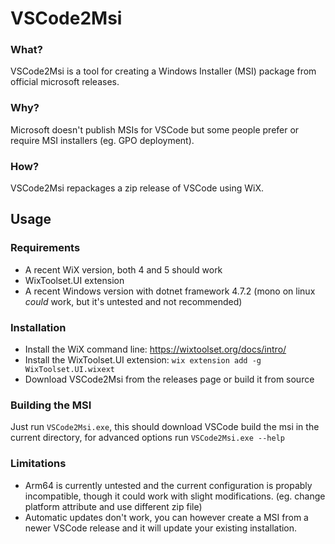 # VSCode2Msi
### What?
VSCode2Msi is a tool for creating a Windows Installer (MSI) package from official microsoft releases.
### Why?
Microsoft doesn't publish MSIs for VSCode but some people prefer or require MSI installers (eg. GPO deployment).
### How?
VSCode2Msi repackages a zip release of VSCode using WiX.

## Usage
### Requirements
- A recent WiX version, both 4 and 5 should work
- WixToolset.UI extension
- A recent Windows version with dotnet framework 4.7.2 (mono on linux _could_ work, but it's untested and not recommended)
### Installation
- Install the WiX command line: https://wixtoolset.org/docs/intro/
- Install the WixToolset.UI extension: `wix extension add -g WixToolset.UI.wixext`
- Download VSCode2Msi from the releases page or build it from source
### Building the MSI
Just run `VSCode2Msi.exe`, this should download VSCode build the msi in the current directory, for advanced options run `VSCode2Msi.exe --help`

### Limitations
- Arm64 is currently untested and the current configuration is propably incompatible, though it could work with slight modifications. (eg. change platform attribute and use different zip file)
- Automatic updates don't work, you can however create a MSI from a newer VSCode release and it will update your existing installation.
